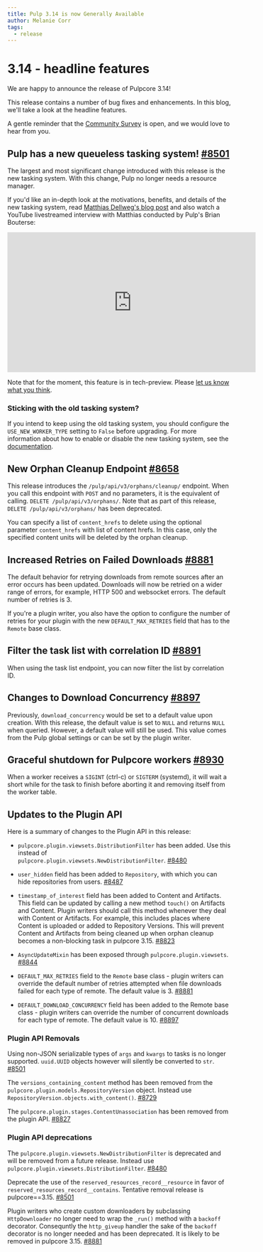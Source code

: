 ```yaml
---
title: Pulp 3.14 is now Generally Available
author: Melanie Corr
tags:
  - release
---
```


# 3.14 - headline features

We are happy to announce the release of Pulpcore 3.14!

This release contains a number of bug fixes and enhancements. In this blog, we'll take a look at
the headline features.

A gentle reminder that the [Community Survey](https://forms.gle/KJDoSdqWf5ajut5f6) is open,
and we would love to hear from you.

## Pulp has a new queueless tasking system! [#8501](https://pulp.plan.io/issues/8501)  

The largest and most significant change introduced with this release is the new tasking system.
 With this change, Pulp no longer needs a resource manager.

If you'd like an in-depth look at the motivations, benefits, and details of the new tasking system,
read [Matthias Dellweg's blog post](https://pulpproject.org/2021/06/21/a-new-tale/) and also watch
 a YouTube livestreamed interview with Matthias conducted by Pulp's Brian Bouterse:

<iframe width="560" height="315" src="https://www.youtube.com/embed/YWKw4RYluPM" title="YouTube video player" frameborder="0" allow="accelerometer; autoplay; clipboard-write; encrypted-media; gyroscope; picture-in-picture" allowfullscreen></iframe>

Note that for the moment, this feature is in tech-preview.
Please [let us know what you think](https://pulpproject.org/help/#github-discussions).

### Sticking with the old tasking system?
If you intend to keep using the old tasking system, you should configure the `USE_NEW_WORKER_TYPE`
setting to `False` before upgrading. For more information about how to enable or disable the new
tasking system, see the [documentation](https://docs.pulpproject.org/pulpcore/configuration/settings.html#use-new-worker-type).


## New Orphan Cleanup Endpoint [#8658](https://pulp.plan.io/issues/8658)

This release introduces the `/pulp/api/v3/orphans/cleanup/` endpoint.
When you call this endpoint with `POST` and no parameters, it is the equivalent of calling.
`DELETE /pulp/api/v3/orphans/`. Note that as part of this release,
`DELETE /pulp/api/v3/orphans/` has been deprecated.

You can specify a list of `content_hrefs` to delete using the optional parameter `content_hrefs`
with list of content hrefs. In this case, only the specified content units will be deleted by the
orphan cleanup.

## Increased Retries on Failed Downloads [#8881](https://pulp.plan.io/issues/8881)

The default behavior for retrying downloads from remote sources after an error occurs has been
updated. Downloads will now be retried on a wider range of errors, for example, HTTP 500 and
websocket errors. The default number of retries is 3.

If you're a plugin writer, you also have the option to configure the number of retries for your
plugin with the new `DEFAULT_MAX_RETRIES` field that has to the ``Remote`` base class.

## Filter the task list with correlation ID [#8891](https://pulp.plan.io/issues/8891)

When using the task list endpoint, you can now filter the list by correlation ID.

## Changes to Download Concurrency [#8897](https://pulp.plan.io/issues/8897)

Previously, `download_concurrency` would be set to a default value upon creation. With this release,
the default value is set to `NULL` and returns `NULL` when queried. However, a default value will
still be used. This value comes from the Pulp global settings or can be set by the plugin writer.

## Graceful shutdown for Pulpcore workers [#8930](https://pulp.plan.io/issues/8930)

When a worker receives a `SIGINT` (ctrl-c) or `SIGTERM` (systemd), it will wait a short while for the
task to finish before aborting it and removing itself from the worker table.

## Updates to the Plugin API

Here is a summary of changes to the Plugin API in this release:

*  ``pulpcore.plugin.viewsets.DistributionFilter`` has been added. Use this instead of  
``pulpcore.plugin.viewsets.NewDistributionFilter``.
  [#8480](https://pulp.plan.io/issues/8480)

* ``user_hidden`` field has been added to ``Repository``, with which you can hide repositories from users.
  [#8487](https://pulp.plan.io/issues/8487)

* ``timestamp_of_interest`` field has been added to Content and Artifacts.
This field can be updated by calling a new method ``touch()`` on Artifacts and Content.
Plugin writers should call this method whenever they deal with Content or Artifacts.
For example, this includes places where Content is uploaded or added to Repository Versions.
This will prevent Content and Artifacts from being cleaned up when orphan cleanup becomes a
non-blocking task in pulpcore 3.15.
  [#8823](https://pulp.plan.io/issues/8823)

* ``AsyncUpdateMixin`` has been exposed through ``pulpcore.plugin.viewsets``.
  [#8844](https://pulp.plan.io/issues/8844)

* ``DEFAULT_MAX_RETRIES`` field to the ``Remote`` base class - plugin writers can override
the default number of retries attempted when file downloads failed for each type of remote.
The default value is 3.
  [#8881](https://pulp.plan.io/issues/8881)

* ``DEFAULT_DOWNLOAD_CONCURRENCY`` field has been added to the Remote base class - plugin writers can
override the number of concurrent downloads for each type of remote. The default value is 10.
  [#8897](https://pulp.plan.io/issues/8897)

### Plugin API Removals


Using non-JSON serializable types of ``args`` and ``kwargs`` to tasks is no longer supported.
`uuid.UUID` objects however will silently be converted to ``str``.
  [#8501](https://pulp.plan.io/issues/8501)

The `versions_containing_content` method has been removed from the `pulpcore.plugin.models.RepositoryVersion`
object. Instead use `RepositoryVersion.objects.with_content()`.
  [#8729](https://pulp.plan.io/issues/8729)

The `pulpcore.plugin.stages.ContentUnassociation` has been removed from the plugin API.
  [#8827](https://pulp.plan.io/issues/8827)


### Plugin API deprecations

The ``pulpcore.plugin.viewsets.NewDistributionFilter`` is deprecated and will be removed from a
  future release. Instead use ``pulpcore.plugin.viewsets.DistributionFilter``.
  [#8480](https://pulp.plan.io/issues/8480)

Deprecate the use of the `reserved_resources_record__resource` in favor of
`reserved_resources_record__contains`. Tentative removal release is pulpcore==3.15.
  [#8501](https://pulp.plan.io/issues/8501)

Plugin writers who create custom downloaders by subclassing ``HttpDownloader`` no longer need to
wrap the ``_run()`` method with a ``backoff`` decorator. Consequntly the ``http_giveup`` handler the
 sake of the ``backoff`` decorator is no longer needed and has been deprecated.
 It is likely to be removed in pulpcore 3.15.
  [#8881](https://pulp.plan.io/issues/8881)
